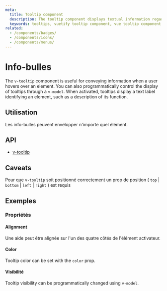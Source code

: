 ```yaml
---
meta:
  title: Tooltip component
  description: The tooltip component displays textual information regarding the element it is attached to.
  keywords: tooltips, vuetify tooltip component, vue tooltip component
related:
  - /components/badges/
  - /components/icons/
  - /components/menus/
---
```


# Info-bulles

The `v-tooltip` component is useful for conveying information when a user hovers over an element. You can also programmatically control the display of tooltips through a `v-model`. When activated, tooltips display a text label identifying an element, such as a description of its function.

<entry-ad />

## Utilisation

Les info-bulles peuvent envelopper n'importe quel élément.

<example file="v-tooltip/usage" />

## API

- [v-tooltip](/api/v-tooltip)

<inline-api page="components/tooltips" />

## Caveats

<alert type="info">

  Pour que `v-tooltip` soit positionné correctement un prop de position ( `top` | `bottom` | `left` | `right` ) est requis

</alert>

## Exemples

### Propriétés

#### Alignment

Une aide peut être alignée sur l'un des quatre côtés de l'élément activateur.

<example file="v-tooltip/prop-alignment" />

#### Color

Tooltip color can be set with the `color` prop.

<example file="v-tooltip/prop-color" />

#### Visibilité

Tooltip visibility can be programmatically changed using `v-model`.

<example file="v-tooltip/prop-visibility" />

<backmatter />
